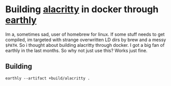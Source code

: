 # Building [alacritty](https://github.com/alacritty/alacritty) in docker through [earthly](https://earthly.dev/)

Im a, sometimes sad, user of homebrew for linux. If some stuff needs to get compiled, im targeted with strange overwritten LD dirs by brew and a messy `$PATH`. So i thought about building alacritty through docker. I got a big fan of earthly in the last months. So why not just use this? Works just fine.

## Building

    earthly --artifact +build/alacritty .
